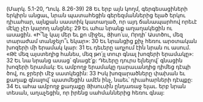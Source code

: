 (Մարկ. 5.1-20, Ղուկ. 8.26-39)
28 Եւ երբ այն կողմ, գերգեսացիների երկիրն անցաւ, նրան պատահեցին գերեզմաններից ելած երկու դիւահար, այնքան սաստիկ կատաղած, որ այդ ճանապարհով որեւէ մէկը չէր կարող անցնել: 29 Եւ ահա նրանք աղաղակեցին ու ասացին. «Ի՞նչ կայ մեր եւ քո միջեւ, Յիսո՛ւս, Որդի՛ Աստծու, մեզ տարաժամ տանջելո՞ւ եկար»: 30 Եւ նրանցից քիչ հեռու արօտական խոզերի մի երամակ կար: 31 Եւ դեւերը աղչում էին նրան ու ասում. «Թէ մեզ այստեղից հանես, մեզ թո՛յլ տուր գնալ խոզերի երամակը»: 32 Եւ նա նրանց ասաց՝ գնացէ՛ք: Դեւերը դուրս ելնելով՝ գնացին խոզերի երամակ: Եւ ամբողջ երամակը դարաւանդից դիմեց դէպի ծով, ու ջրերի մէջ սատկեցին: 33 Իսկ խոզարածները փախան եւ քաղաք գնալով՝ պատմեցին ամէն ինչ, նաեւ՝ դիւահարների դէպքը: 34 Եւ ահա ամբողջ քաղաքը Յիսուսին ընդառաջ ելաւ. երբ նրան տեսան, աղաչեցին, որ իրենց սահմաններից հեռու գնայ:

